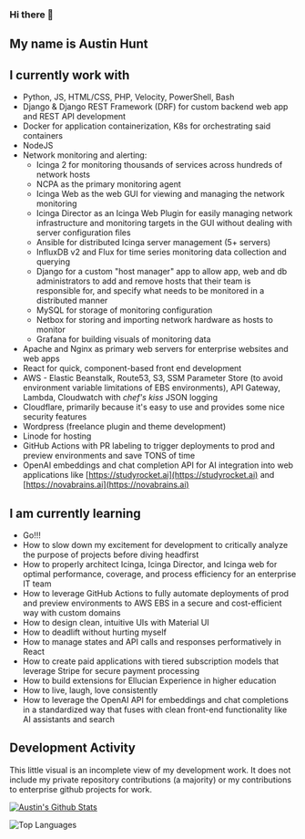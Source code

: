 ### Hi there 👋

## My name is Austin Hunt

## I currently work with 

- Python, JS, HTML/CSS, PHP, Velocity, PowerShell, Bash
- Django & Django REST Framework (DRF) for custom backend web app and REST API development
- Docker for application containerization, K8s for orchestrating said containers
- NodeJS
- Network monitoring and alerting:
    - Icinga 2 for monitoring thousands of services across hundreds of network hosts
    - NCPA as the primary monitoring agent  
    - Icinga Web as the web GUI for viewing and managing the network monitoring
    - Icinga Director as an Icinga Web Plugin for easily managing network infrastructure and monitoring targets in the GUI without dealing with server configuration files
    - Ansible for distributed Icinga server management (5+ servers)
    - InfluxDB v2 and Flux for time series monitoring data collection and querying
    - Django for a custom "host manager" app to allow app, web and db administrators to add and remove hosts that their team is responsible for, and specify what needs to be monitored in a distributed manner
    - MySQL for storage of monitoring configuration
    - Netbox for storing and importing network hardware as hosts to monitor
    - Grafana for building visuals of monitoring data
- Apache and Nginx as primary web servers for enterprise websites and web apps
- React for quick, component-based front end development
- AWS - Elastic Beanstalk, Route53, S3, SSM Parameter Store (to avoid environment variable limitations of EBS environments), API Gateway, Lambda, Cloudwatch with *chef's kiss* JSON logging
- Cloudflare, primarily because it's easy to use and provides some nice security features
- Wordpress (freelance plugin and theme development)
- Linode for hosting
- GitHub Actions with PR labeling to trigger deployments to prod and preview environments and save TONS of time
- OpenAI embeddings and chat completion API for AI integration into web applications like [https://studyrocket.ai](https://studyrocket.ai) and [https://novabrains.ai](https://novabrains.ai)


## I am currently learning 
- Go!!!
- How to slow down my excitement for development to critically analyze the purpose of projects before diving headfirst
- How to properly architect Icinga, Icinga Director, and Icinga web for optimal performance, coverage, and process efficiency for an enterprise IT team
- How to leverage GitHub Actions to fully automate deployments of prod and preview environments to AWS EBS in a secure and cost-efficient way with custom domains
- How to design clean, intuitive UIs with Material UI
- How to deadlift without hurting myself
- How to manage states and API calls and responses performatively in React
- How to create paid applications with tiered subscription models that leverage Stripe for secure payment processing
- How to build extensions for Ellucian Experience in higher education
- How to live, laugh, love consistently
- How to leverage the OpenAI API for embeddings and chat completions in a standardized way that fuses with clean front-end functionality like AI assistants and search


## Development Activity 
This little visual is an incomplete view of my development work. It does not include my private repository contributions (a majority) or my contributions to enterprise github projects for work. 

[![Austin's Github Stats](https://github-readme-stats.vercel.app/api?username=austinjhunt&show_icons=true&count_private=true&theme=chartreuse-dark)](https://github.com/anuraghazra/github-readme-stats)

![Top Languages](https://github-readme-stats.vercel.app/api/top-langs/?username=austinjhunt&theme=tokyonight)
 
